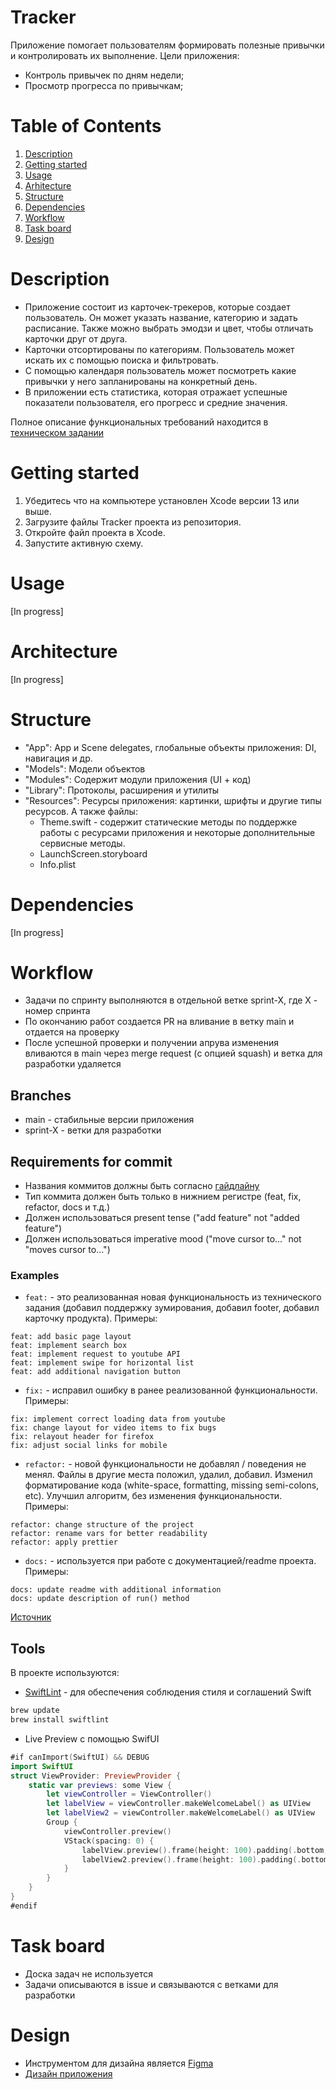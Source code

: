 # Tracker

Приложение помогает пользователям формировать полезные привычки и контролировать их выполнение.
Цели приложения:

* Контроль привычек по дням недели;
* Просмотр прогресса по привычкам;

# Table of Contents
1. [Description](#description)
2. [Getting started](#getting-started)
3. [Usage](#usage)
4. [Arhitecture](#arhitecture)
5. [Structure](#structure)
6. [Dependencies](#dependencies)
7. [Workflow](#workflow)
8. [Task board](#task-board)
9. [Design](#design)

# Description

* Приложение состоит из карточек-трекеров, которые создает пользователь. Он может указать название, категорию и задать расписание. Также можно выбрать эмодзи и цвет, чтобы отличать карточки друг от друга.
* Карточки отсортированы по категориям. Пользователь может искать их с помощью поиска и фильтровать.
* С помощью календаря пользователь может посмотреть какие привычки у него запланированы на конкретный день.
* В приложении есть статистика, которая отражает успешные показатели пользователя, его прогресс и средние значения.

Полное описание функциональных требований находится в [техническом задании](https://github.com/Yandex-Practicum/iOS-TrackerApp-Public)

# Getting started

1. Убедитесь что на компьютере установлен Xcode версии 13 или выше.
2. Загрузите файлы Tracker проекта из репозитория.
3. Откройте файл проекта в Xcode.
5. Запустите активную схему.

# Usage

[In progress]

# Architecture

[In progress]

# Structure

* "App": App и Scene delegates, глобальные объекты приложения: DI, навигация и др.
* "Models": Модели объектов
* "Modules": Содержит модули приложения (UI + код)
* "Library": Протоколы, расширения и утилиты
* "Resources": Ресурсы приложения: картинки, шрифты и другие типы ресурсов. А также файлы: 
    - Theme.swift - содержит статические методы по поддержке работы с ресурсами приложения и некоторые дополнительные сервисные методы.
    - LaunchScreen.storyboard
    - Info.plist

# Dependencies

[In progress]


# Workflow

* Задачи по спринту выполняются в отдельной ветке sprint-X, где X - номер спринта
* По окончанию работ создается PR на вливание в ветку main и отдается на проверку
* После успешной проверки и получении апрува изменения вливаются в main через merge request (с опцией squash) и ветка для разработки удаляется

## Branches

* main - стабильные версии приложения
* sprint-X - ветки для разработки

## Requirements for commit

* Названия коммитов должны быть согласно [гайдлайну](https://www.conventionalcommits.org/ru/v1.0.0/)
* Тип коммита должен быть только в нижнием регистре (feat, fix, refactor, docs и т.д.)
* Должен использоваться present tense ("add feature" not "added feature")
* Должен использоваться imperative mood ("move cursor to..." not "moves cursor to...")

### Examples

* `feat:` - это реализованная новая функциональность из технического задания (добавил поддержку зумирования, добавил footer, добавил карточку продукта). Примеры:

```
feat: add basic page layout
feat: implement search box
feat: implement request to youtube API
feat: implement swipe for horizontal list
feat: add additional navigation button
```

* `fix:` - исправил ошибку в ранее реализованной функциональности. Примеры:

```
fix: implement correct loading data from youtube
fix: change layout for video items to fix bugs
fix: relayout header for firefox
fix: adjust social links for mobile
```

* `refactor:` - новой функциональности не добавлял / поведения не менял. Файлы в другие места положил, удалил, добавил. Изменил форматирование кода (white-space, formatting, missing semi-colons, etc). Улучшил алгоритм, без изменения функциональности. Примеры:

```
refactor: change structure of the project
refactor: rename vars for better readability
refactor: apply prettier
```

* `docs:` - используется при работе с документацией/readme проекта. Примеры:

```
docs: update readme with additional information
docs: update description of run() method
```

[Источник](https://docs.rs.school/#/git-convention?id=%d0%9f%d1%80%d0%b8%d0%bc%d0%b5%d1%80%d1%8b-%d0%b8%d0%bc%d0%b5%d0%bd-%d0%ba%d0%be%d0%bc%d0%bc%d0%b8%d1%82%d0%be%d0%b2)

## Tools

В проекте используются:

- [SwiftLint](https://github.com/realm/SwiftLint) - для обеспечения соблюдения стиля и соглашений Swift

```sh
brew update
brew install swiftlint
```

- Live Preview с помощью SwifUI

```swift
#if canImport(SwiftUI) && DEBUG
import SwiftUI
struct ViewProvider: PreviewProvider {
	static var previews: some View {
		let viewController = ViewController()
		let labelView = viewController.makeWelcomeLabel() as UIView
		let labelView2 = viewController.makeWelcomeLabel() as UIView
		Group {
			viewController.preview()
			VStack(spacing: 0) {
				labelView.preview().frame(height: 100).padding(.bottom, 20)
				labelView2.preview().frame(height: 100).padding(.bottom, 20)
			}
		}
	}
}
#endif
```

# Task board

* Доска задач не используется
* Задачи описываются в issue и связываются с ветками для разработки

# Design

* Инструментом для дизайна является [Figma](https://www.figma.com)
* [Дизайн приложения](https://www.figma.com/file/owAO4CAPTJdpM1BZU5JHv7/Tracker-(YP)?node-id=1-60&t=wx7839tYLbl9jGW8-0) 
